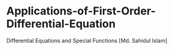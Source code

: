 # Applications-of-First-Order-Differential-Equation
Differential Equations and Special Functions [Md. Sahidul Islam]
